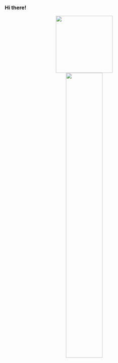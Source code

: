 ### Hi there!

<div align="center">
  <a href="https://github.com/matteuos">
  <img height="180em" src="https://github-readme-stats.vercel.app/api?username=matteuos&show_icons=true&theme=vue&include_all_commits=true&count_private=true&cache_seconds=1800"/>
</div>
  
  </div>
  <div align="center">
  <img src="https://github-readme-streak-stats.herokuapp.com/?user=matteuos&theme=vue" width="48%" >
  </div>

